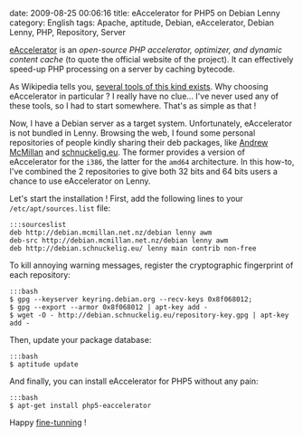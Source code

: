 date: 2009-08-25 00:06:16
title: eAccelerator for PHP5 on Debian Lenny
category: English
tags: Apache, aptitude, Debian, eAccelerator, Debian Lenny, PHP, Repository, Server

[eAccelerator](http://eaccelerator.net) is an _open-source PHP accelerator, optimizer, and dynamic content cache_ (to quote the official website of the project). It can effectively speed-up PHP processing on a server by caching bytecode.

As Wikipedia tells you, [several tools of this kind exists](http://wikipedia.org/wiki/List_of_PHP_accelerators). Why choosing eAccelerator in particular ? I really have no clue... I've never used any of these tools, so I had to start somewhere. That's as simple as that !

Now, I have a Debian server as a target system. Unfortunately, eAccelerator is not bundled in Lenny. Browsing the web, I found some personal repositories of people kindly sharing their deb packages, like [Andrew McMillan](http://andrew.mcmillan.net.nz/node/70) and [schnuckelig.eu](http://www.schnuckelig.eu/blog/debian-lenny-eaccelerator-packages-amd64-20090527). The former provides a version of eAccelerator for the `i386`, the latter for the `amd64` architecture. In this how-to, I've combined the 2 repositories to give both 32 bits and 64 bits users a chance to use eAccelerator on Lenny.

Let's start the installation ! First, add the following lines to your `/etc/apt/sources.list` file:

    :::sourceslist
    deb http://debian.mcmillan.net.nz/debian lenny awm
    deb-src http://debian.mcmillan.net.nz/debian lenny awm
    deb http://debian.schnuckelig.eu/ lenny main contrib non-free

To kill annoying warning messages, register the cryptographic fingerprint of each repository:

    :::bash
    $ gpg --keyserver keyring.debian.org --recv-keys 0x8f068012;
    $ gpg --export --armor 0x8f068012 | apt-key add -
    $ wget -O - http://debian.schnuckelig.eu/repository-key.gpg | apt-key add -

Then, update your package database:

    :::bash
    $ aptitude update

And finally, you can install eAccelerator for PHP5 without any pain:

    :::bash
    $ apt-get install php5-eaccelerator

Happy [fine-tunning](http://eaccelerator.net/wiki/Settings) !
